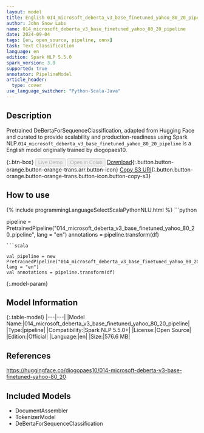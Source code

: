 ```yaml
---
layout: model
title: English 014_microsoft_deberta_v3_base_finetuned_yahoo_80_20_pipeline pipeline DeBertaForSequenceClassification from diogopaes10
author: John Snow Labs
name: 014_microsoft_deberta_v3_base_finetuned_yahoo_80_20_pipeline
date: 2024-09-04
tags: [en, open_source, pipeline, onnx]
task: Text Classification
language: en
edition: Spark NLP 5.5.0
spark_version: 3.0
supported: true
annotator: PipelineModel
article_header:
  type: cover
use_language_switcher: "Python-Scala-Java"
---
```


## Description

Pretrained DeBertaForSequenceClassification, adapted from Hugging Face and curated to provide scalability and production-readiness using Spark NLP.`014_microsoft_deberta_v3_base_finetuned_yahoo_80_20_pipeline` is a English model originally trained by diogopaes10.

{:.btn-box}
<button class="button button-orange" disabled>Live Demo</button>
<button class="button button-orange" disabled>Open in Colab</button>
[Download](https://s3.amazonaws.com/auxdata.johnsnowlabs.com/public/models/014_microsoft_deberta_v3_base_finetuned_yahoo_80_20_pipeline_en_5.5.0_3.0_1725467557866.zip){:.button.button-orange.button-orange-trans.arr.button-icon}
[Copy S3 URI](s3://auxdata.johnsnowlabs.com/public/models/014_microsoft_deberta_v3_base_finetuned_yahoo_80_20_pipeline_en_5.5.0_3.0_1725467557866.zip){:.button.button-orange.button-orange-trans.button-icon.button-copy-s3}

## How to use



<div class="tabs-box" markdown="1">
{% include programmingLanguageSelectScalaPythonNLU.html %}
```python

pipeline = PretrainedPipeline("014_microsoft_deberta_v3_base_finetuned_yahoo_80_20_pipeline", lang = "en")
annotations =  pipeline.transform(df)   

```
```scala

val pipeline = new PretrainedPipeline("014_microsoft_deberta_v3_base_finetuned_yahoo_80_20_pipeline", lang = "en")
val annotations = pipeline.transform(df)

```
</div>

{:.model-param}
## Model Information

{:.table-model}
|---|---|
|Model Name:|014_microsoft_deberta_v3_base_finetuned_yahoo_80_20_pipeline|
|Type:|pipeline|
|Compatibility:|Spark NLP 5.5.0+|
|License:|Open Source|
|Edition:|Official|
|Language:|en|
|Size:|576.6 MB|

## References

https://huggingface.co/diogopaes10/014-microsoft-deberta-v3-base-finetuned-yahoo-80_20

## Included Models

- DocumentAssembler
- TokenizerModel
- DeBertaForSequenceClassification